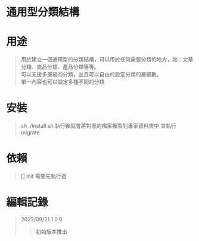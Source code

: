 # 通用型分類結構
# 用途  
> 用於建立一個通用型的分類結構，可以用於任何需要分類的地方，如：文章分類、商品分類、產品分類等等。  
> 可以支援多層級的分類，並且可以自由的設定分類的層級數。  
> 單一內容也可以設定多種不同的分類  

# 安裝
> sh ./install.sh 執行後就會將對應的檔案複製到專案資料夾中 並執行 migrate  


# 依賴
> [] init 需要先執行過

# 編輯記錄
> 2022/09/21 1.0.0  
>> 初始版本推出  


